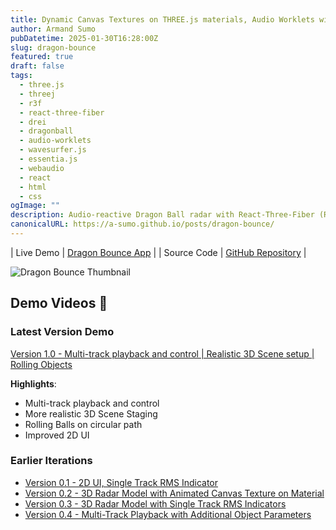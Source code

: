 ```yaml
---
title: Dynamic Canvas Textures on THREE.js materials, Audio Worklets with Wavesurfer.js and React Redux State Management.
author: Armand Sumo
pubDatetime: 2025-01-30T16:28:00Z
slug: dragon-bounce
featured: true
draft: false
tags:
  - three.js
  - threej
  - r3f
  - react-three-fiber
  - drei
  - dragonball
  - audio-worklets
  - wavesurfer.js
  - essentia.js
  - webaudio
  - react
  - html
  - css
ogImage: ""
description: Audio-reactive Dragon Ball radar with React-Three-Fiber (React, Redux, Three.js, React-Three-Fiber, Wavesurfer.js, Essentia.js)
canonicalURL: https://a-sumo.github.io/posts/dragon-bounce/
---
```



| Live Demo    | [Dragon Bounce App](https://bounce-beta.vercel.app/) |
| Source Code  | [GitHub Repository](https://github.com/a-sumo/bounce) |

<!-- ## Introduction 🎮 -->
![Dragon Bounce Thumbnail](/thumbnails/dragon-bounce.png)

## Demo Videos 🎥

### Latest Version Demo
[Version 1.0 - Multi-track playback and control | Realistic 3D Scene setup | Rolling Objects](https://youtu.be/Ss_zYt8Fv1I)

**Highlights**:

- Multi-track playback and control
- More realistic 3D Scene Staging
- Rolling Balls on circular path
- Improved 2D UI

### Earlier Iterations
- [Version 0.1 - 2D UI, Single Track RMS Indicator](https://youtu.be/s9li6qyvWkQ)
- [Version 0.2 - 3D Radar Model with Animated Canvas Texture on Material](https://youtu.be/-5WkzmnMKZ0)
- [Version 0.3 - 3D Radar Model with Single Track RMS Indicators ](https://youtu.be/xnAA2ukd7jM) 
- [Version 0.4 - Multi-Track Playback with Additional Object Parameters ](https://youtu.be/B9a391Fds9U)
